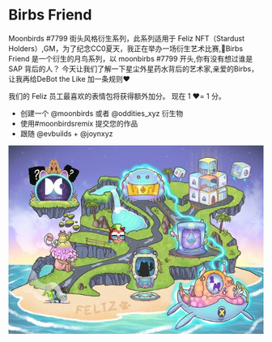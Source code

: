 # Birbs Friend

Moonbirds #7799 街头风格衍生系列，此系列适用于 Feliz NFT（Stardust Holders）,GM，为了纪念CC0夏天，我正在举办一场衍生艺术比赛,🦉Birbs Friend 是一个衍生的月鸟系列，以 moonbirbs #7799 开头,你有没有想过谁是 SAP 背后的人？ 今天让我们了解一下星尘外星药水背后的艺术家,亲爱的Birbs，让我再给DeBot the Like 加一条规则❤️

我们的 Feliz 员工最喜欢的表情包将获得额外加分。 现在 1 ❤️= 1 分。

- 创建一个
@moonbirds
  或者
@oddities_xyz
  衍生物
- 使用#moonbirdsremix 提交您的作品
- 跟随
  @evbuilds
  +
  @joynxyz

![NFT](FZ9E_SbaMAEExMx.jpg)
